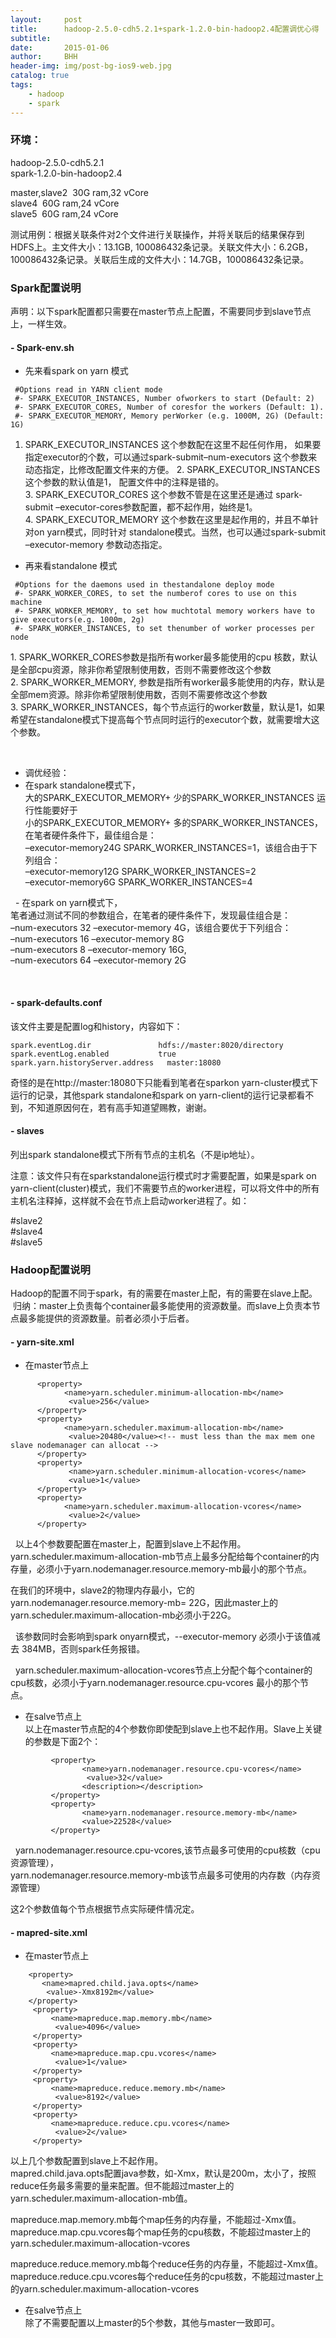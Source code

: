 ```yaml
---
layout:     post
title:      hadoop-2.5.0-cdh5.2.1+spark-1.2.0-bin-hadoop2.4配置调优心得
subtitle:   
date:       2015-01-06
author:     BHH
header-img: img/post-bg-ios9-web.jpg
catalog: true
tags:
    - hadoop
    - spark
---
```



### 环境：

hadoop-2.5.0-cdh5.2.1  
spark-1.2.0-bin-hadoop2.4  

master,slave2  30G ram,32 vCore  
slave4         60G ram,24 vCore  
slave5         60G ram,24 vCore
 

测试用例：根据关联条件对2个文件进行关联操作，并将关联后的结果保存到HDFS上。主文件大小：13.1GB, 100086432条记录。关联文件大小：6.2GB，100086432条记录。关联后生成的文件大小：14.7GB，100086432条记录。


### Spark配置说明  
声明：以下spark配置都只需要在master节点上配置，不需要同步到slave节点上，一样生效。  
  
#### - Spark-env.sh

  - 先来看spark on yarn 模式  
```
 #Options read in YARN client mode  
 #- SPARK_EXECUTOR_INSTANCES, Number ofworkers to start (Default: 2)  
 #- SPARK_EXECUTOR_CORES, Number of coresfor the workers (Default: 1).  
 #- SPARK_EXECUTOR_MEMORY, Memory perWorker (e.g. 1000M, 2G) (Default: 1G)
```
  1. SPARK_EXECUTOR_INSTANCES 这个参数配在这里不起任何作用， 如果要指定executor的个数，可以通过spark-submit–num-executors 这个参数来动态指定，比修改配置文件来的方便。 
  2. SPARK_EXECUTOR_INSTANCES 这个参数的默认值是1， 配置文件中的注释是错的。 
  3. SPARK_EXECUTOR_CORES 这个参数不管是在这里还是通过 spark-submit –executor-cores参数配置，都不起作用，始终是1。 
  4. SPARK_EXECUTOR_MEMORY 这个参数在这里是起作用的，并且不单针对on yarn模式，同时针对 standalone模式。当然，也可以通过spark-submit –executor-memory 参数动态指定。 

  - 再来看standalone 模式  
```
 #Options for the daemons used in thestandalone deploy mode  
 #- SPARK_WORKER_CORES, to set the numberof cores to use on this machine    
 #- SPARK_WORKER_MEMORY, to set how muchtotal memory workers have to give executors(e.g. 1000m, 2g)  
 #- SPARK_WORKER_INSTANCES, to set thenumber of worker processes per node  
```

  1. SPARK_WORKER_CORES参数是指所有worker最多能使用的cpu 核数，默认是全部cpu资源，除非你希望限制使用数，否则不需要修改这个参数  
  2. SPARK_WORKER_MEMORY, 参数是指所有worker最多能使用的内存，默认是全部mem资源。除非你希望限制使用数，否则不需要修改这个参数  
  3. SPARK_WORKER_INSTANCES，每个节点运行的worker数量，默认是1，如果希望在standalone模式下提高每个节点同时运行的executor个数，就需要增大这个参数。  

  
  - 调优经验：  
   - 在spark standalone模式下，   
   大的SPARK_EXECUTOR_MEMORY+ 少的SPARK_WORKER_INSTANCES 运行性能要好于    
   小的SPARK_EXECUTOR_MEMORY+ 多的SPARK_WORKER_INSTANCES，在笔者硬件条件下，最佳组合是：    
   –executor-memory24G SPARK_WORKER_INSTANCES=1，该组合由于下列组合：  
   –executor-memory12G SPARK_WORKER_INSTANCES=2    
   –executor-memory6G SPARK_WORKER_INSTANCES=4  

    - 在spark on yarn模式下，  
   笔者通过测试不同的参数组合，在笔者的硬件条件下，发现最佳组合是：  
   –num-executors 32 –executor-memory 4G，该组合要优于下列组合：  
   –num-executors 16 –executor-memory 8G    
   –num-executors 8  –executor-memory 16G,   
   –num-executors 64 –executor-memory 2G   

 
#### - spark-defaults.conf  

该文件主要是配置log和history，内容如下：  
```
spark.eventLog.dir               hdfs://master:8020/directory  
spark.eventLog.enabled           true  
spark.yarn.historyServer.address   master:18080  
```  

奇怪的是在http://master:18080下只能看到笔者在sparkon yarn-cluster模式下运行的记录，其他spark standalone和spark on yarn-client的运行记录都看不到，不知道原因何在，若有高手知道望赐教，谢谢。

#### - slaves

列出spark standalone模式下所有节点的主机名（不是ip地址）。  

注意：该文件只有在sparkstandalone运行模式时才需要配置，如果是spark on yarn-client(cluster)模式，我们不需要节点的worker进程，可以将文件中的所有主机名注释掉，这样就不会在节点上启动worker进程了。如：

 #slave2  
 #slave4    
 #slave5


### Hadoop配置说明

  Hadoop的配置不同于spark，有的需要在master上配，有的需要在slave上配。  
  归纳：master上负责每个container最多能使用的资源数量。而slave上负责本节点最多能提供的资源数量。前者必须小于后者。 

#### - yarn-site.xml 
  - 在master节点上  
```
      <property>  
            <name>yarn.scheduler.minimum-allocation-mb</name>  
             <value>256</value>  
      </property>  
      <property>  
            <name>yarn.scheduler.maximum-allocation-mb</name>  
             <value>20480</value><!-- must less than the max mem one slave nodemanager can allocat -->  
      </property>  
      <property>  
             <name>yarn.scheduler.minimum-allocation-vcores</name>  
             <value>1</value>  
      </property>  
      <property>  
            <name>yarn.scheduler.maximum-allocation-vcores</name>  
             <value>2</value>  
      </property>  
```
 
  以上4个参数要配置在master上，配置到slave上不起作用。  
   yarn.scheduler.maximum-allocation-mb节点上最多分配给每个container的内存量，必须小于yarn.nodemanager.resource.memory-mb最小的那个节点。

  在我们的环境中，slave2的物理内存最小，它的yarn.nodemanager.resource.memory-mb= 22G，因此master上的yarn.scheduler.maximum-allocation-mb必须小于22G。

 
  该参数同时会影响到spark onyarn模式，--executor-memory 必须小于该值减去 384MB，否则spark任务报错。

  yarn.scheduler.maximum-allocation-vcores节点上分配个每个container的cpu核数，必须小于yarn.nodemanager.resource.cpu-vcores 最小的那个节点。

  - 在salve节点上    
   以上在master节点配的4个参数你即使配到slave上也不起作用。Slave上关键的参数是下面2个：    
```
         <property>  
                <name>yarn.nodemanager.resource.cpu-vcores</name>  
                 <value>32</value>  
                <description></description>  
         </property>  
         <property>  
                <name>yarn.nodemanager.resource.memory-mb</name>  
                <value>22528</value>  
         </property>  
```
 
  yarn.nodemanager.resource.cpu-vcores,该节点最多可使用的cpu核数（cpu资源管理），  
  yarn.nodemanager.resource.memory-mb该节点最多可使用的内存数（内存资源管理）

  这2个参数值每个节点根据节点实际硬件情况定。  

#### - mapred-site.xml  
   - 在master节点上  
```
    <property>  
       <name>mapred.child.java.opts</name>  
        <value>-Xmx8192m</value>  
    </property>  
     <property>  
         <name>mapreduce.map.memory.mb</name>   
          <value>4096</value>   
     </property>  
     <property>  
         <name>mapreduce.map.cpu.vcores</name>  
          <value>1</value>  
     </property>  
     <property>  
         <name>mapreduce.reduce.memory.mb</name>  
          <value>8192</value>  
     </property>  
     <property>  
         <name>mapreduce.reduce.cpu.vcores</name>  
          <value>2</value>  
     </property>  
```

  以上几个参数配置到slave上不起作用。  
  mapred.child.java.opts配置java参数，如-Xmx，默认是200m，太小了，按照reduce任务最多需要的量来配置。但不能超过master上的yarn.scheduler.maximum-allocation-mb值。

  mapreduce.map.memory.mb每个map任务的内存量，不能超过-Xmx值。  
  mapreduce.map.cpu.vcores每个map任务的cpu核数，不能超过master上的yarn.scheduler.maximum-allocation-vcores

  mapreduce.reduce.memory.mb每个reduce任务的内存量，不能超过-Xmx值。  
  mapreduce.reduce.cpu.vcores每个reduce任务的cpu核数，不能超过master上的yarn.scheduler.maximum-allocation-vcores

  - 在salve节点上    
   除了不需要配置以上master的5个参数，其他与master一致即可。
